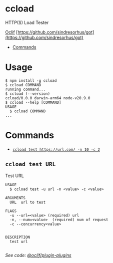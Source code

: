 ccload 
=================

HTTP(S) Load Tester

[Oclif](https://oclif.io)
[https://github.com/sindresorhus/got](https://github.com/sindresorhus/got)

<!-- toc -->
* [Commands](#commands)
<!-- tocstop -->
# Usage
<!-- usage -->
```sh-session
$ npm install -g ccload
$ ccload COMMAND
running command...
$ ccload (--version)
ccload/0.0.0 darwin-arm64 node-v20.9.0
$ ccload --help [COMMAND]
USAGE
  $ ccload COMMAND
...
```
<!-- usagestop -->
# Commands
<!-- commands -->
* [`ccload test https://url.com/ -n 10 -c 2`](#ccload-test-url)

## `ccload test URL`

Test URL

```
USAGE
  $ ccload test -u url -n <value> -c <value>

ARGUMENTS
  URL  url to test

FLAGS
  -u --url=<value> (required) url
  -n, --num=<value>  (required) num of request
  -c --concurrency<value> 


DESCRIPTION
  test url
  
```

_See code: [@oclif/plugin-plugins](/src/commands/test.ts)_
